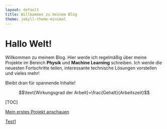 ```yaml
---
layout: default
title: Willkommen zu meinem Blog
theme: jekyll-theme-minimal
---
```


# Hallo Welt!

Willkommen zu meinem Blog. Hier werde ich regelmäßig über meine Projekte im Bereich **Physik** und **Machine Learning** schreiben. Ich werde die neuesten Fortschritte teilen, interessante technische Lösungen vorstellen und vieles mehr!

Bleibt dran für spannende Inhalte!

$$\text{Wirkungsgrad der Arbeit}=\frac{Gehalt}{Arbeitszeit}$$

[TOC]

[Mein erstes Projekt anschauen](https://github.com/username/my-project)

[Test1](test1.md)
